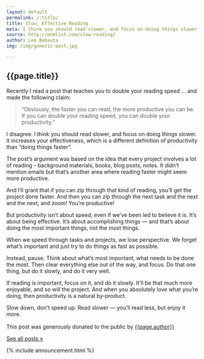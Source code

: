 ```yaml
---
layout: default
permalink: /:title/
title: Slow, Effective Reading
meta: I think you should read slower, and focus on doing things slower. It increases your effectiveness, which is a different definition of productivity than “doing things faster”.
source: http://mnmlist.com/slow-reading/
author: Leo Babauta
img: /img/generic-post.jpg

---
```


<h2>{{page.title}}</h2>

<p class="intro">Recently I read a post that teaches you to double your reading speed … and made the following claim: <br />

<blockquote>“Obviously, the faster you can read, the more productive you can be. If you can double your reading speed, you can double your productivity.”</blockquote></p>

I disagree. I think you should read slower, and focus on doing things slower. It increases your effectiveness, which is a different definition of productivity than “doing things faster”.

The post’s argument was based on the idea that every project involves a lot of reading – background materials, books, blog posts, notes. It didn’t mention emails but that’s another area where reading faster might seem more productive.

And I’ll grant that if you can zip through that kind of reading, you’ll get the project done faster. And then you can zip through the next task and the next and the next, and zoom! You’re productive!

But productivity isn’t about speed, even if we’ve been led to believe it is. It’s about being effective. It’s about accomplishing things — and that’s about doing the most important things, not the most things.

When we speed through tasks and projects, we lose perspective. We forget what’s important and just try to do things as fast as possible.

Instead, pause. Think about what’s most important, what needs to be done the most. Then clear everything else out of the way, and focus. Do that one thing, but do it slowly, and do it very well.

If reading is important, focus on it, and do it slowly. It’ll be that much more enjoyable, and so will the project. And when you absolutely love what you’re doing, then productivity is a natural by-product.

Slow down, don’t speed up. Read slower — you’ll read less, but enjoy it more.

<div class="attribution">
  <p>This post was generously donated to the public by <a href="{{page.source}}" target="_blank">{{page.author}}</a><img src="{{site.baseurl}}/assets/img/external-icon.png" width="16px"/></p>
</div> <!-- .attribution -->


<a class="all-posts" href="{{site.baseurl}}/archive">See all posts &raquo;</a>

{% include announcement.html %} 